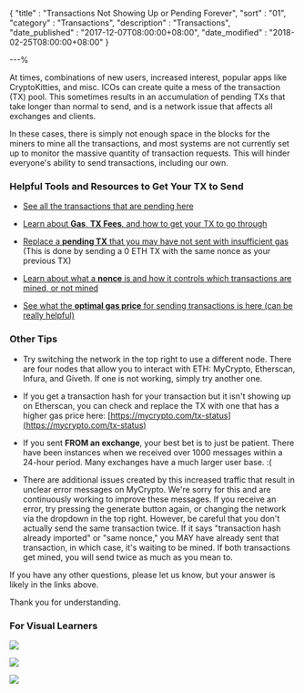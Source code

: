 {
"title"       : "Transactions Not Showing Up or Pending Forever",
"sort"        : "01",
"category"    : "Transactions",
"description" : "Transactions",
"date_published" : "2017-12-07T08:00:00+08:00",
"date_modified"  : "2018-02-25T08:00:00+08:00"
}

---%


At times, combinations of new users, increased interest, popular apps like CryptoKitties, and misc. ICOs can create quite a mess of the transaction (TX) pool. This sometimes results in an accumulation of pending TXs that take longer than normal to send, and is a network issue that affects all exchanges and clients.

In these cases, there is simply not enough space in the blocks for the miners to mine all the transactions, and most systems are not currently set up to monitor the massive quantity of transaction requests. This will hinder everyone's ability to send transactions, including our own.

### Helpful Tools and Resources to Get Your TX to Send

*  [See all the transactions that are pending here](https://etherscan.io/txsPending)

*  [Learn about **Gas**, **TX Fees**, and how to get your TX to go through](https://support.mycrypto.com/gas/what-is-gas-ethereum.html)

*  [Replace a **pending TX** that you may have not sent with insufficient gas](https://support.mycrypto.com/transactions/check-status-of-ethereum-transaction.html) (This is done by sending a 0 ETH TX with the same nonce as your previous TX)

*  [Learn about what a **nonce** is and how it controls which transactions are mined, or not mined](https://support.mycrypto.com/transactions/what-is-nonce.html)

*  [See what the **optimal gas price** for sending transactions is here (can be really helpful)](https://ethgasstation.info/)


### Other Tips

*  Try switching the network in the top right to use a different node. There are four nodes that allow you to interact with ETH: MyCrypto, Etherscan, Infura, and Giveth. If one is not working, simply try another one.

*  If you get a transaction hash for your transaction but it isn't showing up on Etherscan, you can check and replace the TX with one that has a higher gas price here: [https://mycrypto.com/tx-status](https://mycrypto.com/tx-status)

*  If you sent **FROM an exchange**, your best bet is to just be patient. There have been instances when we received over 1000 messages within a 24-hour period. Many exchanges have a much larger user base. :(

*  There are additional issues created by this increased traffic that result in unclear error messages on MyCrypto. We're sorry for this and are continuously working to improve these messages. If you receive an error, try pressing the generate button again, or changing the network via the dropdown in the top right. However, be careful that you don't actually send the same transaction twice. If it says "transaction hash already imported" or "same nonce," you MAY have already sent that transaction, in which case, it's waiting to be mined. If both transactions get mined, you will send twice as much as you mean to.

If you have any other questions, please let us know, but your answer is likely in the links above.

Thank you for understanding.

### For Visual Learners

![](../images/transactions/txpool_01.jpg)

![](../images/transactions/txpool_02.jpg)

![](../images/tx_pool_infographic.png)
